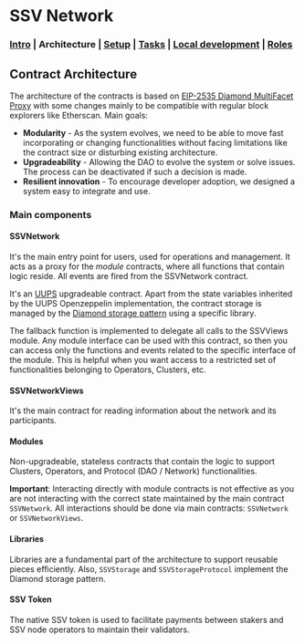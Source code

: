# SSV Network

### [Intro](../README.md) | Architecture | [Setup](setup.md) | [Tasks](tasks.md) |  [Local development](local-dev.md) | [Roles](roles.md)

## Contract Architecture

The architecture of the contracts is based on [EIP-2535 Diamond MultiFacet Proxy](https://eips.ethereum.org/EIPS/eip-2535) with some changes mainly to be compatible with regular block explorers like Etherscan. Main goals:

* **Modularity** - As the system evolves, we need to be able to move fast incorporating or changing functionalities without facing limitations like the contract size or disturbing existing architecture.
* **Upgradeability** - Allowing the DAO to evolve the system or solve issues. The process can be deactivated if such a decision is made.
* **Resilient innovation** - To encourage developer adoption, we designed a system easy to integrate and use.

### Main components
#### SSVNetwork
It's the main entry point for users, used for operations and management. It acts as a proxy for the _module_ contracts, where all functions that contain logic reside. All events are fired from the SSVNetwork contract.

It's an [UUPS](https://eips.ethereum.org/EIPS/eip-1822) upgradeable contract. Apart from the state variables inherited by the UUPS Openzeppelin implementation, the contract storage is managed by the [Diamond storage pattern](https://eip2535diamonds.substack.com/i/65777640/diamond-storage) using a specific library.

The fallback function is implemented to delegate all calls to the SSVViews module.
Any module interface can be used with this contract, so then you can access only the functions and events related to the specific interface of the module. This is helpful when you want access to a restricted set of functionalities belonging to Operators, Clusters, etc.

#### SSVNetworkViews
It's the main contract for reading information about the network and its participants.

#### Modules
Non-upgradeable, stateless contracts that contain the logic to support Clusters, Operators, and Protocol (DAO / Network) functionalities.

**Important**: Interacting directly with module contracts is not effective as you are not interacting with the correct state maintained by the main contract `SSVNetwork`. All interactions should be done via main contracts: `SSVNetwork` or `SSVNetworkViews`.

#### Libraries
Libraries are a fundamental part of the architecture to support reusable pieces efficiently. Also, `SSVStorage`  and `SSVStorageProtocol` implement the Diamond storage pattern.

#### SSV Token
The native SSV token is used to facilitate payments between stakers and SSV node operators to maintain their validators.
